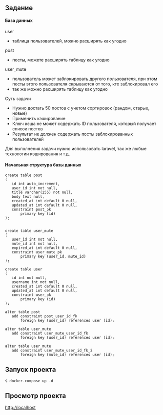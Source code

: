 ## Задание

#### База данных
user
 - таблица пользователей, можно расширять как угодно

post
 - посты, можете расширять таблицу как угодно

user_mute
 - пользователь может заблокировать другого пользователя, 
 	при этом посты этого пользователя скрываются от того, кто заблокировал его
 - так же можно расширять таблицу как угодно
 
 Суть задачи
 - Нужно достать 50 постов с учетом сортировок (рандом, старые, новые)
 - Применить кэширование
 - Ключ кэша не может содержать ID пользователя, который получает список постов
 - Результат не должен содержать посты заблокированных пользователей
 
 
 Для выполнения задачи нужно использовать laravel, так же любые технологии кэширования и т.д.
 
#### Начальная структура базы данных
 
 ````
 create table post
 (
 	id int auto_increment,
 	user_id int not null,
 	title varchar(255) not null,
 	body text null,
 	created_at int default 0 null,
 	updated_at int default 0 null,
 	constraint post_pk
 		primary key (id)
 );
 
 
 create table user_mute
 (
 	user_id int not null,
 	mute_id int not null,
 	expired_at int default 0 null,
 	constraint user_mute_pk
 		primary key (user_id, mute_id)
 );
 
 create table user
 (
 	id int not null,
 	username int not null,
 	created_at int default 0 null,
 	updated_at int default 0 null,
 	constraint user_pk
 		primary key (id)
 );
 
 alter table post
 	add constraint post_user_id_fk
 		foreign key (user_id) references user (id);
 		
 alter table user_mute
 	add constraint user_mute_user_id_fk
 		foreign key (user_id) references user (id);
 		
 alter table user_mute
 	add constraint user_mute_user_id_fk_2
 		foreign key (mute_id) references user (id);
 ````
 
 ## Запуск проекта
 
 `$ docker-compose up -d`
 
 ## Просмотр проекта
 
 [http://localhost](http://localhost)
